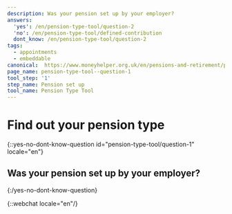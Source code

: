 ```yaml
---
description: Was your pension set up by your employer?
answers:
  'yes': /en/pension-type-tool/question-2
  'no': /en/pension-type-tool/defined-contribution
  dont_know: /en/pension-type-tool/question-2
tags:
  - appointments
  - embeddable
canonical:  https://www.moneyhelper.org.uk/en/pensions-and-retirement/pension-wise/find-out-your-pension-type
page_name: pension-type-tool--question-1
tool_step: '1'
step_name: Pension set up
tool_name: Pension Type Tool
---
```


# Find out your pension type

{::yes-no-dont-know-question id="pension-type-tool/question-1" locale="en"}
## Was your pension set up by your employer?
{:/yes-no-dont-know-question}

{::webchat locale="en"/}
